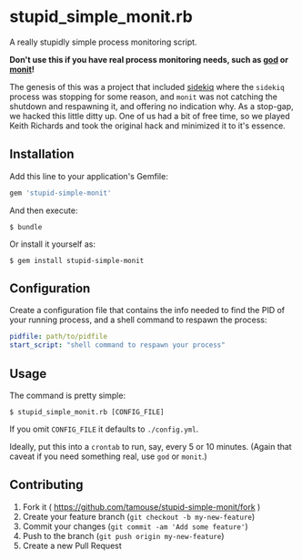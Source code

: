 # stupid_simple_monit.rb

A really stupidly simple process monitoring script.

**Don't use this if you have real process monitoring needs, such as [god][god] or [monit][monit]!**

The genesis of this was a project that included [sidekiq][sidekiq] where the `sidekiq` process was stopping for some reason, and `monit` was not catching the shutdown and respawning it, and offering no indication why. As a stop-gap, we hacked this little ditty up. One of us had a bit of free time, so we played Keith Richards and took the original hack and minimized it to it's essence.

## Installation

Add this line to your application's Gemfile:

```ruby
gem 'stupid-simple-monit'
```

And then execute:

    $ bundle

Or install it yourself as:

    $ gem install stupid-simple-monit

## Configuration

Create a configuration file that contains the info needed to find the PID of your running process,
and a shell command to respawn the process:

``` yaml
pidfile: path/to/pidfile
start_script: "shell command to respawn your process"
```

## Usage

The command is pretty simple:

    $ stupid_simple_monit.rb [CONFIG_FILE]

If you omit `CONFIG_FILE` it defaults to `./config.yml`.

Ideally, put this into a `crontab` to run, say, every 5 or 10 minutes. (Again that caveat if you need something real, use `god` or `monit`.)

## Contributing

1. Fork it ( https://github.com/tamouse/stupid-simple-monit/fork )
2. Create your feature branch (`git checkout -b my-new-feature`)
3. Commit your changes (`git commit -am 'Add some feature'`)
4. Push to the branch (`git push origin my-new-feature`)
5. Create a new Pull Request


[god]: https://rubygems.org/gems/god "An easy to configure, easy to extend monitoring framework written in Ruby." 
[monit]: http://mmonit.com/monit/ "System monitoring and error recovery"
[sidekiq]: https://rubygems.org/gems/sidekiq "Simple, efficient background processing for Ruby"
